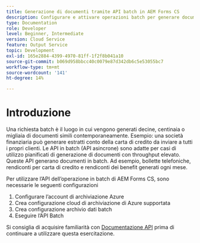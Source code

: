 ```yaml
---
title: Generazione di documenti tramite API batch in AEM Forms CS
description: Configurare e attivare operazioni batch per generare documenti.
type: Documentation
role: Developer
level: Beginner, Intermediate
version: Cloud Service
feature: Output Service
topic: Development
exl-id: 165e2884-4399-4970-81ff-1f2f8b041a10
source-git-commit: b069d958bbcc40c0079e87d342db6c5e53055bc7
workflow-type: tm+mt
source-wordcount: '141'
ht-degree: 14%

---
```


# Introduzione

Una richiesta batch è il luogo in cui vengono generati decine, centinaia o migliaia di documenti simili contemporaneamente. Esempio: una società finanziaria può generare estratti conto della carta di credito da inviare a tutti i propri clienti.
Le API in batch (API asincrone) sono adatte per casi di utilizzo pianificati di generazione di documenti con throughput elevato. Queste API generano documenti in batch. Ad esempio, bollette telefoniche, rendiconti per carta di credito e rendiconti dei benefit generati ogni mese.

Per utilizzare l’API dell’operazione in batch di AEM Forms CS, sono necessarie le seguenti configurazioni

1. Configurare l’account di archiviazione Azure
1. Crea configurazione cloud di archiviazione di Azure supportata
1. Crea configurazione archivio dati batch
1. Eseguire l’API Batch

Si consiglia di acquisire familiarità con [Documentazione API](https://experienceleague.adobe.com/docs/experience-manager-cloud-service/assets/batch-api.yaml?lang=en) prima di continuare a utilizzare questa esercitazione.
